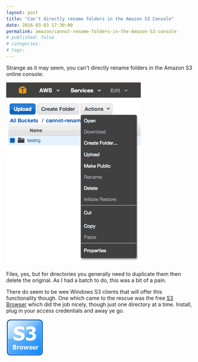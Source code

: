 ```yaml
---
layout: post
title: "Can't directly rename folders in the Amazon S3 Console"
date: 2016-03-03 17:30:00
permalink: amazon/cannot-rename-folders-in-the-Amazon-S3-console
# published: false
# categories: 
# tags: 
---
```

Strange as it may seem, you can't directly rename folders in the Amazon S3 online console:

![cannot rename folder in Amazon S3 console](/img/S3-cannot-rename-directory.png)

Files, yes, but for directories you generally need to duplicate them then delete the original.  As I had a batch to do, this was a bit of a pain.

There do seem to be wee Windows S3 clients that will offer this functionality though.  One which came to the rescue was the free [S3 Browser](http://s3browser.com/) which did the job nicely, though just one directory at a time.  Install, plug in your access credentials and away ye go.

![S3 browser](/img/S3-browser.jpg)